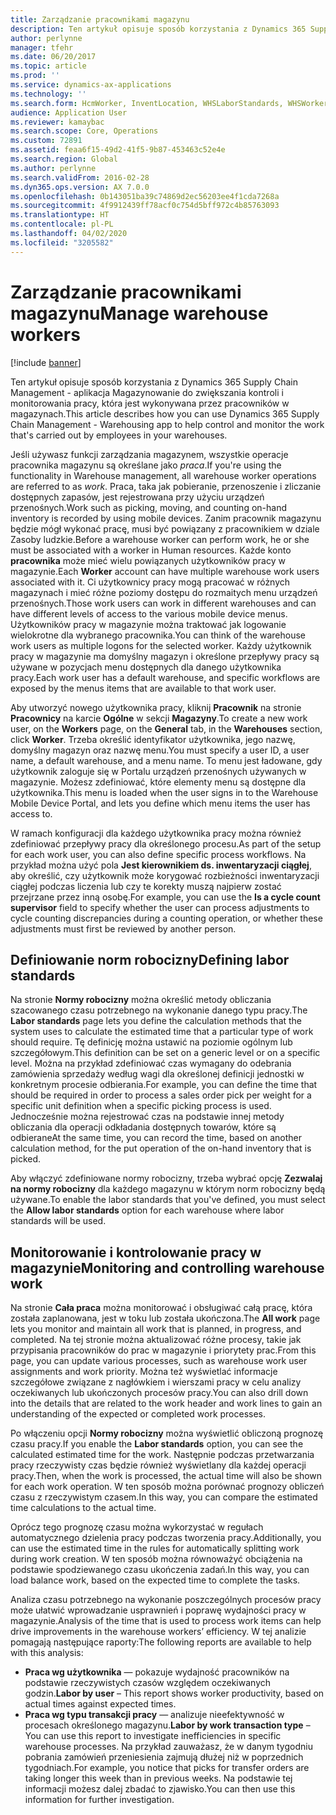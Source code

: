 ```yaml
---
title: Zarządzanie pracownikami magazynu
description: Ten artykuł opisuje sposób korzystania z Dynamics 365 Supply Chain Management - aplikacja Magazynowanie do zwiększania kontroli i monitorowania pracy, która jest wykonywana przez pracowników w magazynach.
author: perlynne
manager: tfehr
ms.date: 06/20/2017
ms.topic: article
ms.prod: ''
ms.service: dynamics-ax-applications
ms.technology: ''
ms.search.form: HcmWorker, InventLocation, WHSLaborStandards, WHSWorker, WHSWorkTable, WHSWorkTableListPage
audience: Application User
ms.reviewer: kamaybac
ms.search.scope: Core, Operations
ms.custom: 72891
ms.assetid: feaa6f15-49d2-41f5-9b87-453463c52e4e
ms.search.region: Global
ms.author: perlynne
ms.search.validFrom: 2016-02-28
ms.dyn365.ops.version: AX 7.0.0
ms.openlocfilehash: 0b143051ba39c74869d2ec56203ee4f1cda7268a
ms.sourcegitcommit: 4f9912439ff78acf0c754d5bff972c4b85763093
ms.translationtype: HT
ms.contentlocale: pl-PL
ms.lasthandoff: 04/02/2020
ms.locfileid: "3205582"
---
```

# <a name="manage-warehouse-workers"></a><span data-ttu-id="d1250-103">Zarządzanie pracownikami magazynu</span><span class="sxs-lookup"><span data-stu-id="d1250-103">Manage warehouse workers</span></span>

[!include [banner](../includes/banner.md)]

<span data-ttu-id="d1250-104">Ten artykuł opisuje sposób korzystania z Dynamics 365 Supply Chain Management - aplikacja Magazynowanie do zwiększania kontroli i monitorowania pracy, która jest wykonywana przez pracowników w magazynach.</span><span class="sxs-lookup"><span data-stu-id="d1250-104">This article describes how you can use Dynamics 365 Supply Chain Management - Warehousing app to help control and monitor the work that's carried out by employees in your warehouses.</span></span>

<span data-ttu-id="d1250-105">Jeśli używasz funkcji zarządzania magazynem, wszystkie operacje pracownika magazynu są określane jako *praca*.</span><span class="sxs-lookup"><span data-stu-id="d1250-105">If you're using the functionality in Warehouse management, all warehouse worker operations are referred to as *work*.</span></span> <span data-ttu-id="d1250-106">Praca, taka jak pobieranie, przenoszenie i zliczanie dostępnych zapasów, jest rejestrowana przy użyciu urządzeń przenośnych.</span><span class="sxs-lookup"><span data-stu-id="d1250-106">Work such as picking, moving, and counting on-hand inventory is recorded by using mobile devices.</span></span> <span data-ttu-id="d1250-107">Zanim pracownik magazynu będzie mógł wykonać pracę, musi być powiązany z pracownikiem w dziale Zasoby ludzkie.</span><span class="sxs-lookup"><span data-stu-id="d1250-107">Before a warehouse worker can perform work, he or she must be associated with a worker in Human resources.</span></span> <span data-ttu-id="d1250-108">Każde konto **pracownika** może mieć wielu powiązanych użytkowników pracy w magazynie.</span><span class="sxs-lookup"><span data-stu-id="d1250-108">Each **Worker** account can have multiple warehouse work users associated with it.</span></span> <span data-ttu-id="d1250-109">Ci użytkownicy pracy mogą pracować w różnych magazynach i mieć różne poziomy dostępu do rozmaitych menu urządzeń przenośnych.</span><span class="sxs-lookup"><span data-stu-id="d1250-109">Those work users can work in different warehouses and can have different levels of access to the various mobile device menus.</span></span> <span data-ttu-id="d1250-110">Użytkowników pracy w magazynie można traktować jak logowanie wielokrotne dla wybranego pracownika.</span><span class="sxs-lookup"><span data-stu-id="d1250-110">You can think of the warehouse work users as multiple logons for the selected worker.</span></span> <span data-ttu-id="d1250-111">Każdy użytkownik pracy w magazynie ma domyślny magazyn i określone przepływy pracy są używane w pozycjach menu dostępnych dla danego użytkownika pracy.</span><span class="sxs-lookup"><span data-stu-id="d1250-111">Each work user has a default warehouse, and specific workflows are exposed by the menus items that are available to that work user.</span></span> 

<span data-ttu-id="d1250-112">Aby utworzyć nowego użytkownika pracy, kliknij **Pracownik** na stronie **Pracownicy** na karcie **Ogólne** w sekcji **Magazyny**.</span><span class="sxs-lookup"><span data-stu-id="d1250-112">To create a new work user, on the **Workers** page, on the **General** tab, in the **Warehouses** section, click **Worker**.</span></span> <span data-ttu-id="d1250-113">Trzeba określić identyfikator użytkownika, jego nazwę, domyślny magazyn oraz nazwę menu.</span><span class="sxs-lookup"><span data-stu-id="d1250-113">You must specify a user ID, a user name, a default warehouse, and a menu name.</span></span> <span data-ttu-id="d1250-114">To menu jest ładowane, gdy użytkownik zaloguje się w Portalu urządzeń przenośnych używanych w magazynie. Możesz zdefiniować, które elementy menu są dostępne dla użytkownika.</span><span class="sxs-lookup"><span data-stu-id="d1250-114">This menu is loaded when the user signs in to the Warehouse Mobile Device Portal, and lets you define which menu items the user has access to.</span></span> 

<span data-ttu-id="d1250-115">W ramach konfiguracji dla każdego użytkownika pracy można również zdefiniować przepływy pracy dla określonego procesu.</span><span class="sxs-lookup"><span data-stu-id="d1250-115">As part of the setup for each work user, you can also define specific process workflows.</span></span> <span data-ttu-id="d1250-116">Na przykład można użyć pola **Jest kierownikiem ds. inwentaryzacji ciągłej**, aby określić, czy użytkownik może korygować rozbieżności inwentaryzacji ciągłej podczas liczenia lub czy te korekty muszą najpierw zostać przejrzane przez inną osobę.</span><span class="sxs-lookup"><span data-stu-id="d1250-116">For example, you can use the **Is a cycle count supervisor** field to specify whether the user can process adjustments to cycle counting discrepancies during a counting operation, or whether these adjustments must first be reviewed by another person.</span></span>

## <a name="defining-labor-standards"></a><span data-ttu-id="d1250-117">Definiowanie norm robocizny</span><span class="sxs-lookup"><span data-stu-id="d1250-117">Defining labor standards</span></span>
<span data-ttu-id="d1250-118">Na stronie **Normy robocizny** można określić metody obliczania szacowanego czasu potrzebnego na wykonanie danego typu pracy.</span><span class="sxs-lookup"><span data-stu-id="d1250-118">The **Labor standards** page lets you define the calculation methods that the system uses to calculate the estimated time that a particular type of work should require.</span></span> <span data-ttu-id="d1250-119">Tę definicję można ustawić na poziomie ogólnym lub szczegółowym.</span><span class="sxs-lookup"><span data-stu-id="d1250-119">This definition can be set on a generic level or on a specific level.</span></span> <span data-ttu-id="d1250-120">Można na przykład zdefiniować czas wymagany do odebrania zamówienia sprzedaży według wagi dla określonej definicji jednostki w konkretnym procesie odbierania.</span><span class="sxs-lookup"><span data-stu-id="d1250-120">For example, you can define the time that should be required in order to process a sales order pick per weight for a specific unit definition when a specific picking process is used.</span></span> <span data-ttu-id="d1250-121">Jednocześnie można rejestrować czas na podstawie innej metody obliczania dla operacji odkładania dostępnych towarów, które są odbierane</span><span class="sxs-lookup"><span data-stu-id="d1250-121">At the same time, you can record the time, based on another calculation method, for the put operation of the on-hand inventory that is picked.</span></span> 

<span data-ttu-id="d1250-122">Aby włączyć zdefiniowane normy robocizny, trzeba wybrać opcję **Zezwalaj na normy robocizny** dla każdego magazynu w którym norm robocizny będą używane.</span><span class="sxs-lookup"><span data-stu-id="d1250-122">To enable the labor standards that you've defined, you must select the **Allow labor standards** option for each warehouse where labor standards will be used.</span></span>

## <a name="monitoring-and-controlling-warehouse-work"></a><span data-ttu-id="d1250-123">Monitorowanie i kontrolowanie pracy w magazynie</span><span class="sxs-lookup"><span data-stu-id="d1250-123">Monitoring and controlling warehouse work</span></span>
<span data-ttu-id="d1250-124">Na stronie **Cała praca** można monitorować i obsługiwać całą pracę, która została zaplanowana, jest w toku lub została ukończona.</span><span class="sxs-lookup"><span data-stu-id="d1250-124">The **All work** page lets you monitor and maintain all work that is planned, in progress, and completed.</span></span> <span data-ttu-id="d1250-125">Na tej stronie można aktualizować różne procesy, takie jak przypisania pracowników do prac w magazynie i priorytety prac.</span><span class="sxs-lookup"><span data-stu-id="d1250-125">From this page, you can update various processes, such as warehouse work user assignments and work priority.</span></span> <span data-ttu-id="d1250-126">Można też wyświetlać informacje szczegółowe związane z nagłówkiem i wierszami pracy w celu analizy oczekiwanych lub ukończonych procesów pracy.</span><span class="sxs-lookup"><span data-stu-id="d1250-126">You can also drill down into the details that are related to the work header and work lines to gain an understanding of the expected or completed work processes.</span></span> 

<span data-ttu-id="d1250-127">Po włączeniu opcji **Normy robocizny** można wyświetlić obliczoną prognozę czasu pracy.</span><span class="sxs-lookup"><span data-stu-id="d1250-127">If you enable the **Labor standards** option, you can see the calculated estimated time for the work.</span></span> <span data-ttu-id="d1250-128">Następnie podczas przetwarzania pracy rzeczywisty czas będzie również wyświetlany dla każdej operacji pracy.</span><span class="sxs-lookup"><span data-stu-id="d1250-128">Then, when the work is processed, the actual time will also be shown for each work operation.</span></span> <span data-ttu-id="d1250-129">W ten sposób można porównać prognozy obliczeń czasu z rzeczywistym czasem.</span><span class="sxs-lookup"><span data-stu-id="d1250-129">In this way, you can compare the estimated time calculations to the actual time.</span></span> 

<span data-ttu-id="d1250-130">Oprócz tego prognozę czasu można wykorzystać w regułach automatycznego dzielenia pracy podczas tworzenia pracy.</span><span class="sxs-lookup"><span data-stu-id="d1250-130">Additionally, you can use the estimated time in the rules for automatically splitting work during work creation.</span></span> <span data-ttu-id="d1250-131">W ten sposób można równoważyć obciążenia na podstawie spodziewanego czasu ukończenia zadań.</span><span class="sxs-lookup"><span data-stu-id="d1250-131">In this way, you can load balance work, based on the expected time to complete the tasks.</span></span> 

<span data-ttu-id="d1250-132">Analiza czasu potrzebnego na wykonanie poszczególnych procesów pracy może ułatwić wprowadzanie usprawnień i poprawę wydajności pracy w magazynie.</span><span class="sxs-lookup"><span data-stu-id="d1250-132">Analysis of the time that is used to process work items can help drive improvements in the warehouse workers’ efficiency.</span></span> <span data-ttu-id="d1250-133">W tej analizie pomagają następujące raporty:</span><span class="sxs-lookup"><span data-stu-id="d1250-133">The following reports are available to help with this analysis:</span></span>

-   <span data-ttu-id="d1250-134">**Praca wg użytkownika** — pokazuje wydajność pracowników na podstawie rzeczywistych czasów względem oczekiwanych godzin.</span><span class="sxs-lookup"><span data-stu-id="d1250-134">**Labor by user** – This report shows worker productivity, based on actual times against expected times.</span></span>
-   <span data-ttu-id="d1250-135">**Praca wg typu transakcji pracy** — analizuje nieefektywność w procesach określonego magazynu.</span><span class="sxs-lookup"><span data-stu-id="d1250-135">**Labor by work transaction type** – You can use this report to investigate inefficiencies in specific warehouse processes.</span></span> <span data-ttu-id="d1250-136">Na przykład zauważasz, że w danym tygodniu pobrania zamówień przeniesienia zajmują dłużej niż w poprzednich tygodniach.</span><span class="sxs-lookup"><span data-stu-id="d1250-136">For example, you notice that picks for transfer orders are taking longer this week than in previous weeks.</span></span> <span data-ttu-id="d1250-137">Na podstawie tej informacji możesz dalej zbadać to zjawisko.</span><span class="sxs-lookup"><span data-stu-id="d1250-137">You can then use this information for further investigation.</span></span>




